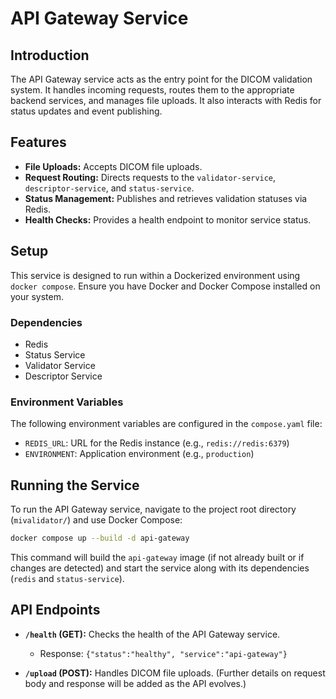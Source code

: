 # API Gateway Service

## Introduction

The API Gateway service acts as the entry point for the DICOM validation system. It handles incoming requests, routes them to the appropriate backend services, and manages file uploads. It also interacts with Redis for status updates and event publishing.

## Features

-   **File Uploads:** Accepts DICOM file uploads.
-   **Request Routing:** Directs requests to the `validator-service`, `descriptor-service`, and `status-service`.
-   **Status Management:** Publishes and retrieves validation statuses via Redis.
-   **Health Checks:** Provides a health endpoint to monitor service status.

## Setup

This service is designed to run within a Dockerized environment using `docker compose`. Ensure you have Docker and Docker Compose installed on your system.

### Dependencies

-   Redis
-   Status Service
-   Validator Service
-   Descriptor Service

### Environment Variables

The following environment variables are configured in the `compose.yaml` file:

-   `REDIS_URL`: URL for the Redis instance (e.g., `redis://redis:6379`)
-   `ENVIRONMENT`: Application environment (e.g., `production`)

## Running the Service

To run the API Gateway service, navigate to the project root directory (`mivalidator/`) and use Docker Compose:

```bash
docker compose up --build -d api-gateway
```

This command will build the `api-gateway` image (if not already built or if changes are detected) and start the service along with its dependencies (`redis` and `status-service`).

## API Endpoints

-   **`/health` (GET):** Checks the health of the API Gateway service.
    -   Response: `{"status":"healthy", "service":"api-gateway"}`

-   **`/upload` (POST):** Handles DICOM file uploads. (Further details on request body and response will be added as the API evolves.)
